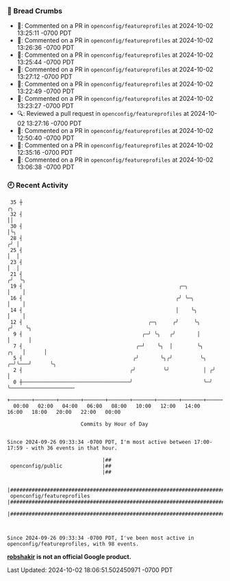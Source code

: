 ### 🍞 Bread Crumbs

 * 💬: Commented on a PR in  `openconfig/featureprofiles` at 2024-10-02 13:25:11 -0700 PDT
 * 💬: Commented on a PR in  `openconfig/featureprofiles` at 2024-10-02 13:26:36 -0700 PDT
 * 💬: Commented on a PR in  `openconfig/featureprofiles` at 2024-10-02 13:25:44 -0700 PDT
 * 💬: Commented on a PR in  `openconfig/featureprofiles` at 2024-10-02 13:27:12 -0700 PDT
 * 💬: Commented on a PR in  `openconfig/featureprofiles` at 2024-10-02 13:22:49 -0700 PDT
 * 💬: Commented on a PR in  `openconfig/featureprofiles` at 2024-10-02 13:23:27 -0700 PDT
 * 🔍: Reviewed a pull request in  `openconfig/featureprofiles` at 2024-10-02 13:27:16 -0700 PDT
 * 💬: Commented on a PR in  `openconfig/featureprofiles` at 2024-10-02 12:50:40 -0700 PDT
 * 💬: Commented on a PR in  `openconfig/featureprofiles` at 2024-10-02 12:35:16 -0700 PDT
 * 💬: Commented on a PR in  `openconfig/featureprofiles` at 2024-10-02 13:06:38 -0700 PDT

### 🕘 Recent Activity
```
 35 ┼                                                                        ╭╮
 32 ┤                                                                        ││
 30 ┤                                                                        │╰╮
 28 ┤                                                                       ╭╯ │
 25 ┤                                                                       │  │
 23 ┤                                                                       │  │
 21 ┤                                                                      ╭╯  ╰╮
 19 ┤                                                   ╭─╮                │    │
 16 ┤                                                  ╭╯ ╰─╮              │    │
 14 ┤                                                  │    ╰╮             │    │
 12 ┤                                         ╭─╮     ╭╯     ╰╮           ╭╯    ╰╮
  9 ┤                                       ╭─╯ ╰╮   ╭╯       │           │      │
  7 ┤                                     ╭─╯    ╰╮  │        ╰╮     ╭╮   │      │
  5 ┤                                    ╭╯       ╰╮╭╯         ╰╮  ╭─╯╰───╯      ╰╮
  2 ┤                                   ╭╯         ╰╯           │ ╭╯              │
  0 ┼───────────────────────────────────╯                       ╰─╯               ╰─────────────────────
    +───────+───────+───────+───────+───────+───────+───────+───────+───────+───────+───────+───────+────
  00:00   02:00   04:00   06:00   08:00   10:00   12:00   14:00   16:00   18:00   20:00   22:00   00:00   

						Commits by Hour of Day


Since 2024-09-26 09:33:34 -0700 PDT, I'm most active between 17:00-17:59 - with 36 events in that hour.

```



```
                               |##
 openconfig/public             |##
                               |##

                               |##################################################################################################
 openconfig/featureprofiles    |##################################################################################################
                               |##################################################################################################



Since 2024-09-26 09:33:34 -0700 PDT, I've been most active in openconfig/featureprofiles, with 98 events.

```
**[robshakir](mailto:robjs@google.com) is not an official Google product.**  


Last Updated: 2024-10-02 18:06:51.502450971 -0700 PDT
